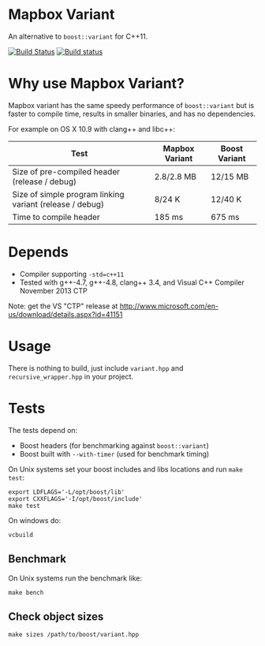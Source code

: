 # Mapbox Variant

An alternative to `boost::variant` for C++11.

[![Build Status](https://secure.travis-ci.org/mapbox/variant.svg)](https://travis-ci.org/mapbox/variant)
[![Build status](https://ci.appveyor.com/api/projects/status/v9tatx21j1k0fcgy)](https://ci.appveyor.com/project/Mapbox/variant)

# Why use Mapbox Variant?

Mapbox variant has the same speedy performance of `boost::variant` but is faster to compile time, results in smaller binaries, and has no dependencies.

For example on OS X 10.9 with clang++ and libc++:

Test | Mapbox Variant | Boost Variant
--- | --- | ---
Size of pre-compiled header (release / debug) | 2.8/2.8 MB         | 12/15 MB
Size of simple program linking variant (release / debug)     | 8/24 K             | 12/40 K
Time to compile header     | 185 ms             |  675 ms


# Depends

 - Compiler supporting `-std=c++11`
 - Tested with g++-4.7, g++-4.8, clang++ 3.4, and Visual C++ Compiler November 2013 CTP

Note: get the VS "CTP" release at http://www.microsoft.com/en-us/download/details.aspx?id=41151

# Usage

There is nothing to build, just include `variant.hpp` and `recursive_wrapper.hpp` in your project.

# Tests

The tests depend on:

 - Boost headers (for benchmarking against `boost::variant`)
 - Boost built with `--with-timer` (used for benchmark timing)

On Unix systems set your boost includes and libs locations and run `make test`:

    export LDFLAGS='-L/opt/boost/lib'
    export CXXFLAGS='-I/opt/boost/include'
    make test

On windows do:

    vcbuild

## Benchmark

On Unix systems run the benchmark like:

    make bench

## Check object sizes

    make sizes /path/to/boost/variant.hpp

